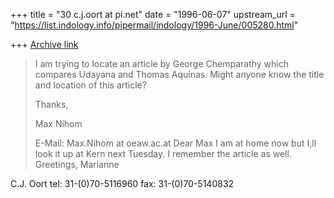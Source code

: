 +++
title = "30 c.j.oort at pi.net"
date = "1996-06-07"
upstream_url = "https://list.indology.info/pipermail/indology/1996-June/005280.html"

+++
[Archive link](https://list.indology.info/pipermail/indology/1996-June/005280.html)

>I am trying to locate an article by George Chemparathy which compares
>Udayana and Thomas Aquinas. Might anyone know the title and location of this
>article?
>
>Thanks,
>
>Max Nihom
>
>E-Mail: Max.Nihom at oeaw.ac.at
Dear Max
I am at home now but I,ll look it up at Kern next Tuesday.  I remember the
article as well.
Greetings,
Marianne

C.J. Oort
tel: 31-(0)70-5116960
fax: 31-(0)70-5140832






